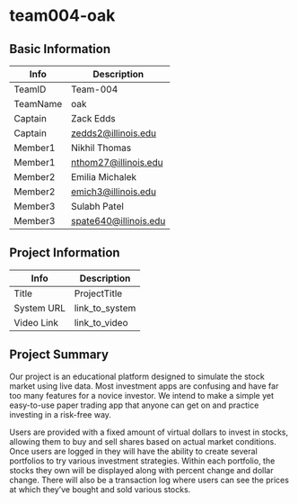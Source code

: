 # team004-oak

## Basic Information

|   Info      |        Description     |
| ----------- | ---------------------- |
| TeamID      |        Team-004        |
| TeamName    |           oak          |
| Captain     |        Zack Edds       |
| Captain     |  zedds2@illinois.edu   |
| Member1     |      Nikhil Thomas     |
| Member1     |  nthom27@illinois.edu  |
| Member2     |     Emilia Michalek    |
| Member2     |   emich3@illinois.edu  |
| Member3     |      Sulabh Patel      |
| Member3     | spate640@illinois.edu  |

## Project Information

|   Info      |        Description     |
| ----------- | ---------------------- |
|  Title      |       ProjectTitle     |
| System URL  |      link_to_system    |
| Video Link  |      link_to_video     |

## Project Summary

Our project is an educational platform designed to simulate the stock market using live data. Most investment apps are confusing and have far too many features for a novice investor. We intend to make a simple yet easy-to-use paper trading app that anyone can get on and practice investing in a risk-free way.

Users are provided with a fixed amount of virtual dollars to invest in stocks, allowing them to buy and sell shares based on actual market conditions. Once users are logged in they will have the ability to create several portfolios to try various investment strategies. Within each portfolio, the stocks they own will be displayed along with percent change and dollar change. There will also be a transaction log where users can see the prices at which they’ve bought and sold various stocks.

